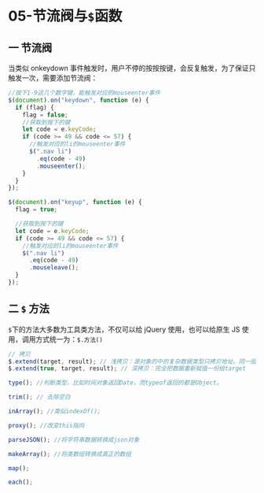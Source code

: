 # 05-节流阀与`$`函数

## 一 节流阀

当类似 onkeydown 事件触发时，用户不停的按按按键，会反复触发，为了保证只触发一次，需要添加节流阀：

```js
//按下1-9这几个数字键，能触发对应的mouseenter事件
$(document).on("keydown", function (e) {
  if (flag) {
    flag = false;
    //获取到按下的键
    let code = e.keyCode;
    if (code >= 49 && code <= 57) {
      //触发对应的li的mouseenter事件
      $(".nav li")
        .eq(code - 49)
        .mouseenter();
    }
  }
});

$(document).on("keyup", function (e) {
  flag = true;

  //获取到按下的键
  let code = e.keyCode;
  if (code >= 49 && code <= 57) {
    //触发对应的li的mouseenter事件
    $(".nav li")
      .eq(code - 49)
      .mouseleave();
  }
});
```

## 二 `$` 方法

`$`下的方法大多数为工具类方法，不仅可以给 jQuery 使用，也可以给原生 JS 使用，调用方式统一为：`$.方法()`

```js
// 拷贝
$.extend(target, result); // 浅拷贝：源对象的中的复杂数据类型只拷贝地址。同一层的数据如果有冲突会被合并
$.extend(true, target, result); // 深拷贝：完全把数据重新赋值一份给target

type(); //判断类型，比如时间对象返回Date，而typeof返回的都是Object。

trim(); // 去除空白

inArray(); //类似indexOf();

proxy(); //改变this指向

parseJSON(); //将字符串数据转换成json对象

makeArray(); //将类数组转换成真正的数组

map();

each();
```
